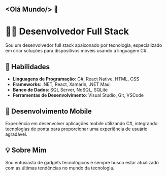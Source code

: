 ## <Olá Mundo/> 👋

# 👨‍💻 Desenvolvedor Full Stack

Sou um desenvolvedor full stack apaixonado por tecnologia, especializado em criar soluções para dispositivos móveis usando a linguagem C#. 

## 🚀 Habilidades
- **Linguagens de Programação**: C#, React Native, HTML, CSS
- **Frameworks**: .NET, React, Xamarin, .NET Maui
- **Banco de Dados**: SQL Server, NoSQL, SQLite
- **Ferramentas de Desenvolvimento**: Visual Studio, Git, VSCode

## 📱 Desenvolvimento Mobile
Experiência em desenvolver aplicações mobile utilizando C#, integrando tecnologias de ponta para proporcionar uma experiência de usuário agradável.

## 💡 Sobre Mim
Sou entusiasta de gadgets tecnológicos e sempre busco estar atualizado com as últimas tendências no mundo da tecnologia.

<!--## 📫 Contato
- **LinkedIn**: [seu-linkedin](https://www.linkedin.com/in/seu-perfil)
- **Email**: seu-email@example.com
- **Portfolio**: [seu-portfolio](https://seu-portfolio.com)

**Leandrolap/Leandrolap** is a ✨ _special_ ✨ repository because its `README.md` (this file) appears on your GitHub profile.

Here are some ideas to get you started:

- 🔭 I’m currently working on ...
- 🌱 I’m currently learning ...
- 👯 I’m looking to collaborate on ...
- 🤔 I’m looking for help with ...
- 💬 Ask me about ...
- 📫 How to reach me: ...
- 😄 Pronouns: ...
- ⚡ Fun fact: ...
-->
